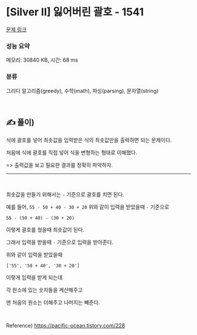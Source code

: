 # [Silver II] 잃어버린 괄호 - 1541 

[문제 링크](https://www.acmicpc.net/problem/1541) 

### 성능 요약

메모리: 30840 KB, 시간: 68 ms

### 분류

그리디 알고리즘(greedy), 수학(math), 파싱(parsing), 문자열(string)

<br>
 
## ✍️ 풀이)
<p>식에 괄호를 넣어 최솟값을 입력받은 식의 최솟값만을 출력하면 되는 문제이다.</p> 
 
<p>처음에 식에 괄호를 직접 넣어 식을 변형하는 형태로 이해했다.</p>
 => 출력값을 보고 필요한 결과를 정확히 파악하자.

----

<br/>

최솟값을 만들기 위해서는 ```-``` 기준으로 괄호를 치면 된다.

예를 들어,
```55 - 50 + 40 - 30 + 20```
위와 같이 입력을 받았을때 ```-``` 기준으로

```55 - (50 + 40) - (30 + 20)```

이렇게 괄호를 쳤을때 최솟값이 된다.

그래서 입력을 받을때 ```-``` 기준으로 입력을 받아준다.

위와 같이 입력을 받았을때

```['55', '50 + 40', '30 + 20']```

이렇게 입력을 받게 되는데

각 원소에 있는 숫자들을 계산해주고

맨 처음의 원소는 더해주고 나머지는 빼준다.


<br/>

Reference)
https://pacific-ocean.tistory.com/228